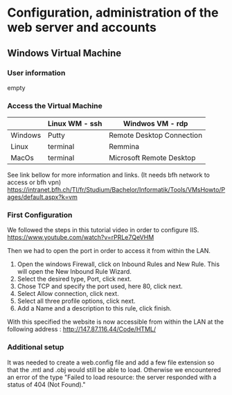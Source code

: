 # Configuration, administration of the web server and accounts


## Windows Virtual Machine

### User information

empty

### Access the Virtual Machine

|   | Linux WM - ssh  | Windwos VM - rdp  |
|---|---|---|
| Windows  | Putty  | Remote Desktop Connection  |
| Linux  | terminal  | Remmina  |
| MacOs  | terminal  | Microsoft Remote Desktop  |

See link bellow for more information and links. (It needs bfh network to access or bfh vpn)
https://intranet.bfh.ch/TI/fr/Studium/Bachelor/Informatik/Tools/VMsHowto/Pages/default.aspx?k=vm

### First Configuration

We followed the steps in this tutorial video in order to configure IIS.
https://www.youtube.com/watch?v=rPRLe7QeVHM

Then we had to open the port in order to access it from within the LAN.
1. Open the windows Firewall, click on Inbound Rules and New Rule. This will open the New Inbound Rule Wizard.
2. Select the desired type, Port, click next.
3. Chose TCP and specify the port used, here 80, click next.
4. Select Allow connection, click next.
5. Select all three profile options, click next.
6. Add a Name and a description to this rule, click finish.

With this specified the website is now accessible from within the LAN at the following address : http://147.87.116.44/Code/HTML/

### Additional setup

It was needed to create a web.config file and add a few file extension so that the .mtl and .obj would still be able to load. Otherwise we encountered an error of the type "Failed to load resource: the server responded with a status of 404 (Not Found)."
